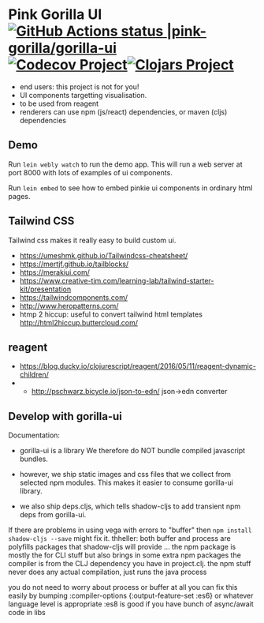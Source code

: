 # Pink Gorilla UI [![GitHub Actions status |pink-gorilla/gorilla-ui](https://github.com/pink-gorilla/gorilla-ui/workflows/CI/badge.svg)](https://github.com/pink-gorilla/gorilla-ui/actions?workflow=CI)[![Codecov Project](https://codecov.io/gh/pink-gorilla/gorilla-ui/branch/master/graph/badge.svg)](https://codecov.io/gh/pink-gorilla/gorilla-ui)[![Clojars Project](https://img.shields.io/clojars/v/org.pinkgorilla/gorilla-ui.svg)](https://clojars.org/org.pinkgorilla/gorilla-ui) 

- end users: this project is not for you!
- UI components targetting visualisation.
- to be used from reagent
- renderers can use npm (js/react) dependencies, or
  maven (cljs) dependencies

## Demo

Run `lein webly watch` to run the demo app. This will run a web server at port 8000 with lots of examples of ui components.

Run `lein embed` to see how to embed pinkie ui components in ordinary html pages.

## Tailwind CSS

Tailwind css makes it really easy to build custom ui.

- https://umeshmk.github.io/Tailwindcss-cheatsheet/
- https://mertjf.github.io/tailblocks/
- https://merakiui.com/
- https://www.creative-tim.com/learning-lab/tailwind-starter-kit/presentation
- https://tailwindcomponents.com/
- http://www.heropatterns.com/
- htmp 2 hiccup: useful to convert tailwind html templates
  http://html2hiccup.buttercloud.com/

## reagent 
- https://blog.ducky.io/clojurescript/reagent/2016/05/11/reagent-dynamic-children/
- - http://pschwarz.bicycle.io/json-to-edn/   json->edn converter 

## Develop with gorilla-ui

Documentation: 

- gorilla-ui is a library
  We therefore do NOT bundle compiled javascript bundles.

- however, we ship static images and css files that we collect 
  from selected npm modules. This makes it easier to consume gorilla-ui library.

- we also ship deps.cljs, which tells shadow-cljs to add transient npm deps
  from gorilla-ui.

If there are problems in using vega with errors to "buffer" then `npm install shadow-cljs --save` might fix it. thheller: both buffer and process are polyfills packages that shadow-cljs will provide ... the npm package is mostly the for CLI stuff but also brings in some extra npm packages
the compiler is from the CLJ dependency you have in project.clj.
the npm stuff never does any actual compilation, just runs the java process

you do not need to worry about process or buffer at all
you can fix this easily by bumping 
:compiler-options {:output-feature-set :es6} or whatever language level is appropriate
:es8 is good if you have bunch of async/await code in libs